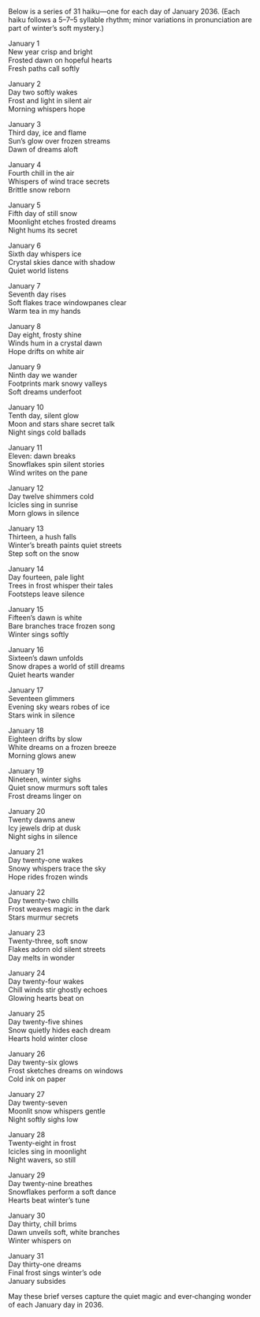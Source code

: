 Below is a series of 31 haiku—one for each day of January 2036. (Each haiku follows a 5–7–5 syllable rhythm; minor variations in pronunciation are part of winter’s soft mystery.) 

January 1  
New year crisp and bright  
Frosted dawn on hopeful hearts  
Fresh paths call softly  

January 2  
Day two softly wakes  
Frost and light in silent air  
Morning whispers hope  

January 3  
Third day, ice and flame  
Sun’s glow over frozen streams  
Dawn of dreams aloft  

January 4  
Fourth chill in the air  
Whispers of wind trace secrets  
Brittle snow reborn  

January 5  
Fifth day of still snow  
Moonlight etches frosted dreams  
Night hums its secret  

January 6  
Sixth day whispers ice  
Crystal skies dance with shadow  
Quiet world listens  

January 7  
Seventh day rises  
Soft flakes trace windowpanes clear  
Warm tea in my hands  

January 8  
Day eight, frosty shine  
Winds hum in a crystal dawn  
Hope drifts on white air  

January 9  
Ninth day we wander  
Footprints mark snowy valleys  
Soft dreams underfoot  

January 10  
Tenth day, silent glow  
Moon and stars share secret talk  
Night sings cold ballads  

January 11  
Eleven: dawn breaks  
Snowflakes spin silent stories  
Wind writes on the pane  

January 12  
Day twelve shimmers cold  
Icicles sing in sunrise  
Morn glows in silence  

January 13  
Thirteen, a hush falls  
Winter’s breath paints quiet streets  
Step soft on the snow  

January 14  
Day fourteen, pale light  
Trees in frost whisper their tales  
Footsteps leave silence  

January 15  
Fifteen’s dawn is white  
Bare branches trace frozen song  
Winter sings softly  

January 16  
Sixteen’s dawn unfolds  
Snow drapes a world of still dreams  
Quiet hearts wander  

January 17  
Seventeen glimmers  
Evening sky wears robes of ice  
Stars wink in silence  

January 18  
Eighteen drifts by slow  
White dreams on a frozen breeze  
Morning glows anew  

January 19  
Nineteen, winter sighs  
Quiet snow murmurs soft tales  
Frost dreams linger on  

January 20  
Twenty dawns anew  
Icy jewels drip at dusk  
Night sighs in silence  

January 21  
Day twenty-one wakes  
Snowy whispers trace the sky  
Hope rides frozen winds  

January 22  
Day twenty-two chills  
Frost weaves magic in the dark  
Stars murmur secrets  

January 23  
Twenty-three, soft snow  
Flakes adorn old silent streets  
Day melts in wonder  

January 24  
Day twenty-four wakes  
Chill winds stir ghostly echoes  
Glowing hearts beat on  

January 25  
Day twenty-five shines  
Snow quietly hides each dream  
Hearts hold winter close  

January 26  
Day twenty-six glows  
Frost sketches dreams on windows  
Cold ink on paper  

January 27  
Day twenty-seven  
Moonlit snow whispers gentle  
Night softly sighs low  

January 28  
Twenty-eight in frost  
Icicles sing in moonlight  
Night wavers, so still  

January 29  
Day twenty-nine breathes  
Snowflakes perform a soft dance  
Hearts beat winter’s tune  

January 30  
Day thirty, chill brims  
Dawn unveils soft, white branches  
Winter whispers on  

January 31  
Day thirty-one dreams  
Final frost sings winter’s ode  
January subsides  

May these brief verses capture the quiet magic and ever‐changing wonder of each January day in 2036.
